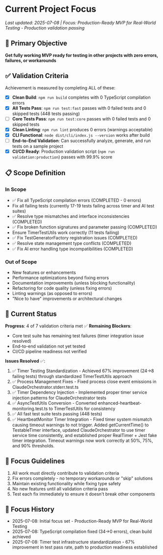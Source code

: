 # Current Project Focus

*Last updated: 2025-07-08 | Focus: Production-Ready MVP for Real-World Testing - Production validation passing*

## 🎯 Primary Objective
**Get fully working MVP ready for testing in other projects with zero errors, failures, or workarounds**

## ✅ Validation Criteria
Achievement is measured by completing ALL of these:
- [x] **Clean Build**: `npm run build` completes with 0 TypeScript compilation errors
- [x] **All Tests Pass**: `npm run test:fast` passes with 0 failed tests and 0 skipped tests (448 tests passing)
- [ ] **Core Tests Pass**: `npm run test:core` passes with 0 failed tests and 0 skipped tests  
- [x] **Clean Linting**: `npm run lint` produces 0 errors (warnings acceptable)
- [x] **CLI Functional**: `node dist/cli/index.js --version` works after build
- [ ] **End-to-End Validation**: Can successfully analyze, generate, and run tests on a sample project
- [x] **CI/CD Ready**: Production validation script (`npm run validation:production`) passes with 99.9% score

## 📋 Scope Definition

### In Scope
- ✅ Fix all TypeScript compilation errors (COMPLETED - 0 errors)
- Fix all failing tests (currently 17-19 tests failing across timer and AI test suites)
- ✅ Resolve type mismatches and interface inconsistencies (COMPLETED)
- ✅ Fix broken function signatures and parameter passing (COMPLETED)
- Ensure TimerTestUtils work correctly (11 tests failing)
- ✅ Fix TestGeneratorFactory registration issues (COMPLETED)
- ✅ Resolve state management type conflicts (COMPLETED)
- ✅ Fix AI error handling type incompatibilities (COMPLETED)

### Out of Scope
- New features or enhancements
- Performance optimizations beyond fixing errors
- Documentation improvements (unless blocking functionality)
- Refactoring for code quality (unless fixing errors)
- Linting warnings (as opposed to errors)
- "Nice to have" improvements or architectural changes

## 🚧 Current Status
**Progress**: 4 of 7 validation criteria met ✅
**Remaining Blockers**: 
- Core test suite has remaining test failures (timer integration issue resolved)
- End-to-end validation not yet tested
- CI/CD pipeline readiness not verified

**Issues Resolved** ✅:
1. ✅ Timer Testing Standardization - Achieved 67% improvement (24→8 failing tests) through standardized TimerTestUtils approach
2. ✅ Process Management Fixes - Fixed process close event emissions in ClaudeOrchestrator.stderr.test.ts
3. ✅ Timer Dependency Injection - Implemented proper timer service injection patterns for ClaudeOrchestrator tests
4. ✅ AsyncTestUtils Conversion - Converted enhanced-heartbeat-monitoring.test.ts to TimerTestUtils for consistency
5. ✅ All fast test suite tests passing (448 tests)
6. ✅ HeartbeatMonitor Timer Integration - Fixed timer system mismatch causing timeout warnings to not trigger. Added getCurrentTime() to TestableTimer interface, updated ClaudeOrchestrator to use timer service time consistently, and established proper RealTimer + Jest fake timer integration. Timeout warnings now work correctly at 50%, 75%, and 90% thresholds.

## 📝 Focus Guidelines
1. All work must directly contribute to validation criteria
2. Fix errors completely - no temporary workarounds or "skip" solutions
3. Maintain existing functionality while fixing type safety
4. No new features until all validation criteria pass
5. Test each fix immediately to ensure it doesn't break other components

## 🔄 Focus History
- 2025-07-08: Initial focus set - Production-Ready MVP for Real-World Testing
- 2025-07-08: TypeScript compilation fixed (34→0 errors), clean build achieved
- 2025-07-08: Timer test infrastructure standardization - 67% improvement in test pass rate, path to production readiness established